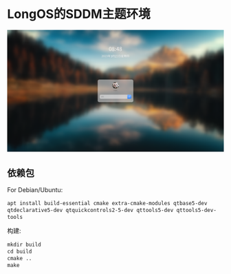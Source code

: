 # LongOS的SDDM主题环境

![screenshot](screenshot.png)

## 依赖包

For Debian/Ubuntu:
```shell
apt install build-essential cmake extra-cmake-modules qtbase5-dev qtdeclarative5-dev qtquickcontrols2-5-dev qttools5-dev qttools5-dev-tools
```

构建:
```shell
mkdir build
cd build
cmake ..
make
```
